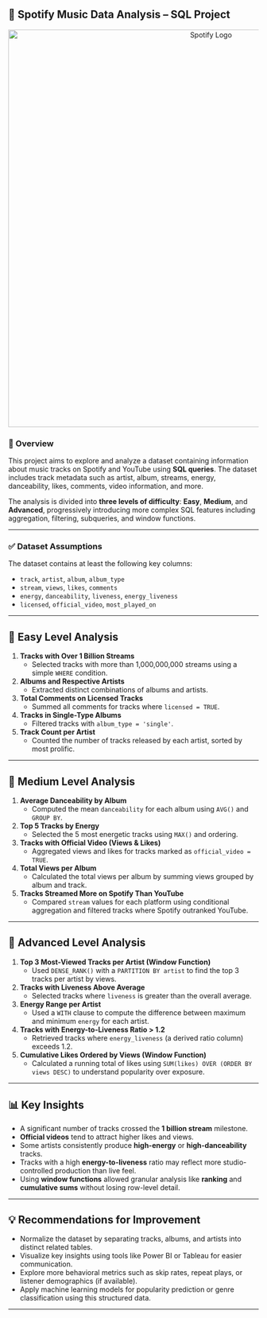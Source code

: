 

## 🎵 Spotify Music Data Analysis – SQL Project

<p align="center">
  <img src="https://github.com/user-attachments/assets/aa562904-be35-4fa4-a9e1-4676f7c96bf1" alt="Spotify Logo" width="800"/>
</p>


### 📌 Overview

This project aims to explore and analyze a dataset containing information about music tracks on Spotify and YouTube using **SQL queries**. The dataset includes track metadata such as artist, album, streams, energy, danceability, likes, comments, video information, and more.

The analysis is divided into **three levels of difficulty**:
 **Easy**, **Medium**, and **Advanced**, progressively introducing more complex SQL features including aggregation, filtering, subqueries, and window functions.

------

### ✅ Dataset Assumptions

The dataset contains at least the following key columns:

- `track`, `artist`, `album`, `album_type`
- `stream`, `views`, `likes`, `comments`
- `energy`, `danceability`, `liveness`, `energy_liveness`
- `licensed`, `official_video`, `most_played_on`

------

## 🔹 Easy Level Analysis

1. **Tracks with Over 1 Billion Streams**
   - Selected tracks with more than 1,000,000,000 streams using a simple `WHERE` condition.
2. **Albums and Respective Artists**
   - Extracted distinct combinations of albums and artists.
3. **Total Comments on Licensed Tracks**
   - Summed all comments for tracks where `licensed = TRUE`.
4. **Tracks in Single-Type Albums**
   - Filtered tracks with `album_type = 'single'`.
5. **Track Count per Artist**
   - Counted the number of tracks released by each artist, sorted by most prolific.

------

## 🔸 Medium Level Analysis

1. **Average Danceability by Album**
   - Computed the mean `danceability` for each album using `AVG()` and `GROUP BY`.
2. **Top 5 Tracks by Energy**
   - Selected the 5 most energetic tracks using `MAX()` and ordering.
3. **Tracks with Official Video (Views & Likes)**
   - Aggregated views and likes for tracks marked as `official_video = TRUE`.
4. **Total Views per Album**
   - Calculated the total views per album by summing views grouped by album and track.
5. **Tracks Streamed More on Spotify Than YouTube**
   - Compared `stream` values for each platform using conditional aggregation and filtered tracks where Spotify outranked YouTube.

------

## 🔺 Advanced Level Analysis

1. **Top 3 Most-Viewed Tracks per Artist (Window Function)**
   - Used `DENSE_RANK()` with a `PARTITION BY artist` to find the top 3 tracks per artist by views.
2. **Tracks with Liveness Above Average**
   - Selected tracks where `liveness` is greater than the overall average.
3. **Energy Range per Artist**
   - Used a `WITH` clause to compute the difference between maximum and minimum `energy` for each artist.
4. **Tracks with Energy-to-Liveness Ratio > 1.2**
   - Retrieved tracks where `energy_liveness` (a derived ratio column) exceeds 1.2.
5. **Cumulative Likes Ordered by Views (Window Function)**
   - Calculated a running total of likes using `SUM(likes) OVER (ORDER BY views DESC)` to understand popularity over exposure.

------

## 📊 Key Insights

- A significant number of tracks crossed the **1 billion stream** milestone.
- **Official videos** tend to attract higher likes and views.
- Some artists consistently produce **high-energy** or **high-danceability** tracks.
- Tracks with a high **energy-to-liveness** ratio may reflect more studio-controlled production than live feel.
- Using **window functions** allowed granular analysis like **ranking** and **cumulative sums** without losing row-level detail.

------

## 💡 Recommendations for Improvement

- Normalize the dataset by separating tracks, albums, and artists into distinct related tables.
- Visualize key insights using tools like Power BI or Tableau for easier communication.
- Explore more behavioral metrics such as skip rates, repeat plays, or listener demographics (if available).
- Apply machine learning models for popularity prediction or genre classification using this structured data.

------


